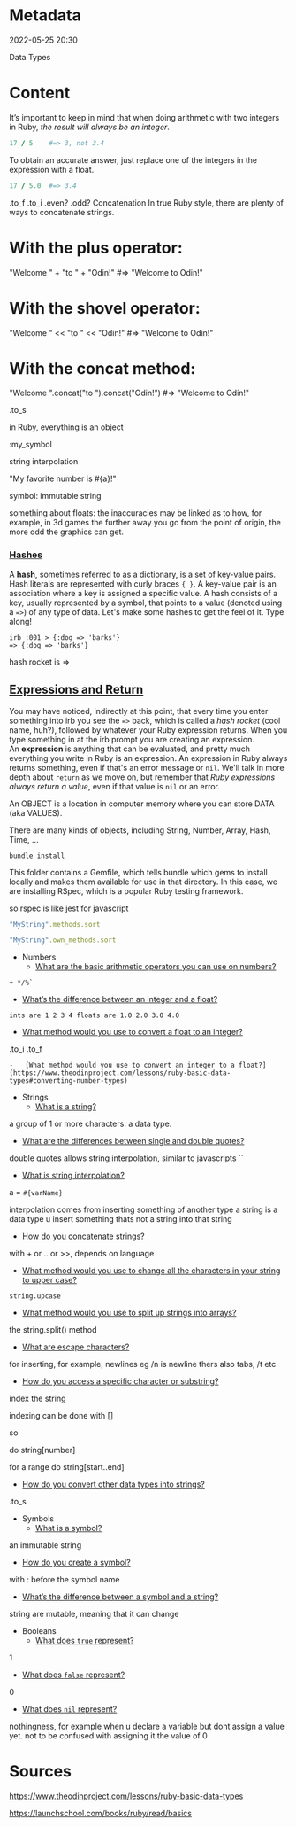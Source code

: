 # Metadata
2022-05-25 20:30

Data Types

# Content

It’s important to keep in mind that when doing arithmetic with two integers in Ruby, _the result will always be an integer_.

```ruby
17 / 5    #=> 3, not 3.4
```

To obtain an accurate answer, just replace one of the integers in the expression with a float.

```ruby
17 / 5.0  #=> 3.4
```

.to_f  .to_i
.even? .odd?
Concatenation
In true Ruby style, there are plenty of ways to concatenate strings.

# With the plus operator:
"Welcome " + "to " + "Odin!"    #=> "Welcome to Odin!"

# With the shovel operator:
"Welcome " << "to " << "Odin!"  #=> "Welcome to Odin!"

# With the concat method:
"Welcome ".concat("to ").concat("Odin!")  #=> "Welcome to Odin!"

.to_s   

in Ruby, everything is an object

:my_symbol

string interpolation

"My favorite number is #{a}!"

symbol: immutable string

something about floats:
the inaccuracies may be linked as to how, for example, in 3d games the further away you go from the point of origin, the more odd the graphics can get.

### [Hashes](https://launchschool.com/books/ruby/read/basics#hashes)

A **hash**, sometimes referred to as a dictionary, is a set of key-value pairs. Hash literals are represented with curly braces `{ }`. A key-value pair is an association where a key is assigned a specific value. A hash consists of a key, usually represented by a symbol, that points to a value (denoted using a `=>`) of any type of data. Let's make some hashes to get the feel of it. Type along!

```irb
irb :001 > {:dog => 'barks'}
=> {:dog => 'barks'}
```

hash rocket is =>

## [Expressions and Return](https://launchschool.com/books/ruby/read/basics#expressionsandreturn)

You may have noticed, indirectly at this point, that every time you enter something into irb you see the `=>` back, which is called a _hash rocket_ (cool name, huh?), followed by whatever your Ruby expression returns. When you type something in at the irb prompt you are creating an expression. An **expression** is anything that can be evaluated, and pretty much everything you write in Ruby is an expression. An expression in Ruby always returns something, even if that's an error message or `nil`. We'll talk in more depth about `return` as we move on, but remember that _Ruby expressions always return a value_, even if that value is `nil` or an error.

An OBJECT is a location in computer memory where you can store DATA (aka VALUES).

There are many kinds of objects, including String, Number, Array, Hash, Time, ...


```
bundle install
```

This folder contains a Gemfile, which tells bundle which gems to install locally and makes them available for use in that directory. In this case, we are installing RSpec, which is a popular Ruby testing framework.

so rspec is like jest for javascript

```ruby
"MyString".methods.sort
```

```ruby
"MyString".own_methods.sort
```

-   Numbers
    -   [What are the basic arithmetic operators you can use on numbers?](https://www.theodinproject.com/lessons/ruby-basic-data-types#numbers)
```
+-*/%`
```

   -   [What’s the difference between an integer and a float?](https://www.theodinproject.com/lessons/ruby-basic-data-types#integers-and-floats)

```ints are 1 2 3 4 floats are 1.0 2.0 3.0 4.0 ```

	
   -   [What method would you use to convert a float to an integer?](https://www.theodinproject.com/lessons/ruby-basic-data-types#converting-number-types)

.to_i .to_f

    -   [What method would you use to convert an integer to a float?](https://www.theodinproject.com/lessons/ruby-basic-data-types#converting-number-types)
-   Strings
    -   [What is a string?](https://www.theodinproject.com/lessons/ruby-basic-data-types#strings)

a group of 1 or more characters. a data type.


   -   [What are the differences between single and double quotes?](https://www.theodinproject.com/lessons/ruby-basic-data-types#double-and-single-quotation-marks)
	
double quotes allows string interpolation, similar to javascripts ``
	
	
   -   [What is string interpolation?](https://www.theodinproject.com/lessons/ruby-basic-data-types#interpolation)

a = `#{varName}`

interpolation comes from inserting something of another type
a string is a data type
u insert something thats not a string into that string

   -   [How do you concatenate strings?](https://www.theodinproject.com/lessons/ruby-basic-data-types#concatenation)
	
with + or .. or >>, depends on language
	
	
   -   [What method would you use to change all the characters in your string to upper case?](https://www.theodinproject.com/lessons/ruby-basic-data-types#upcase)
	
	string.upcase

	
   -   [What method would you use to split up strings into arrays?](https://www.theodinproject.com/lessons/ruby-basic-data-types#split)

the string.split() method


   -   [What are escape characters?](https://www.theodinproject.com/lessons/ruby-basic-data-types#escape-characters)

for inserting, for example, newlines
eg /n is newline
thers also tabs, /t
etc


   -   [How do you access a specific character or substring?](https://www.theodinproject.com/lessons/ruby-basic-data-types#substrings)

index the string

indexing can be done with []

so

do string[number]

for a range do string[start..end]

   -   [How do you convert other data types into strings?](https://www.theodinproject.com/lessons/ruby-basic-data-types#converting-other-objects-to-strings)

.to_s


-   Symbols
    -   [What is a symbol?](https://www.theodinproject.com/lessons/ruby-basic-data-types#symbols)

an immutable string

   -   [How do you create a symbol?](https://www.theodinproject.com/lessons/ruby-basic-data-types#create-a-symbol)
	
with : before the symbol name
	
   -   [What’s the difference between a symbol and a string?](https://www.theodinproject.com/lessons/ruby-basic-data-types#symbols-vs-strings)

string are mutable, meaning that it can change

-   Booleans
    -   [What does `true` represent?](https://www.theodinproject.com/lessons/ruby-basic-data-types#true-and-false)

1

   -   [What does `false` represent?](https://www.theodinproject.com/lessons/ruby-basic-data-types#true-and-false)
	
0	
	
   -   [What does `nil` represent?](https://www.theodinproject.com/lessons/ruby-basic-data-types#nil)
	
nothingness, for example when u declare a variable but dont assign a value yet. not to be confused with assigning it the value of 0



# Sources

https://www.theodinproject.com/lessons/ruby-basic-data-types

https://launchschool.com/books/ruby/read/basics